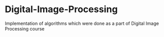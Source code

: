 # Digital-Image-Processing
Implementation of algorithms which were done as a part of Digital Image Processing course
